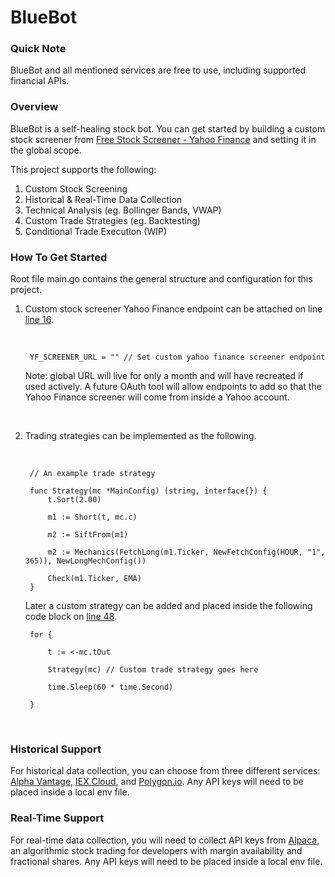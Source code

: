 # BlueBot

### Quick Note
BlueBot and all mentioned services are free to use, including supported financial APIs.

### Overview

BlueBot is a self-healing stock bot. You can get started by building a custom stock screener from [Free Stock Screener - Yahoo Finance](https://finance.yahoo.com/screener/new) and setting it in the global scope. 

This project supports the following:

1. Custom Stock Screening
2. Historical & Real-Time Data Collection
3. Technical Analysis (eg. Bollinger Bands, VWAP)
4. Custom Trade Strategies (eg. Backtesting) 
5. Conditional Trade Execution (WIP)

### How To Get Started
Root file main.go contains the general structure and configuration for this project. 

1. Custom stock screener Yahoo Finance endpoint can be attached on line [line 16](https://github.com/cobyeastwood/BlueBot/blob/master/main.go#L16).

	<br/>	

		YF_SCREENER_URL = "" // Set custom yahoo finance screener endpoint


	Note: global URL will live for only a month and will have recreated if used actively. A future OAuth tool will allow endpoints to add so that the Yahoo Finance screener will come from inside a Yahoo account.
	
	<br/>

2. Trading strategies can be implemented as the following.
	
	<br/>
	
		// An example trade strategy
		
		func Strategy(mc *MainConfig) (string, interface{}) {
			t.Sort(2.00)

			m1 := Short(t, mc.c)

			m2 := SiftFrom(m1)

			m2 := Mechanics(FetchLong(m1.Ticker, NewFetchConfig(HOUR, "1", 365)), NewLongMechConfig())

			Check(m1.Ticker, EMA)
		}
	
	Later a custom strategy can be added and placed inside the following code block on [line 48](https://github.com/cobyeastwood/BlueBot/blob/master/main.go#L48).
	<br/>
	
		for {

			t := <-mc.tOut

			Strategy(mc) // Custom trade strategy goes here

			time.Sleep(60 * time.Second)

		}

	<br/> 
	

### Historical Support

For historical data collection, you can choose from three different services: [Alpha Vantage](https://www.alphavantage.co/), [IEX Cloud](https://iexcloud.io/?gclid=CjwKCAjwuIWHBhBDEiwACXQYsRZK32T9FfG4LsdaTr8IvUFY9LnJG-KAQkrjIzkSzMQ1O3u90Z-QhRoCzQ0QAvD_BwE), and [Polygon.io](https://polygon.io/stocks?gclid=CjwKCAjwuIWHBhBDEiwACXQYsWGZBgzKC7eFBdpJUEYbqBgjqXkfoYtUUkwsIsBjF_n_hfQyGeJisRoCEZMQAvD_BwE). Any API keys will need to be placed inside a local env file.

### Real-Time Support

For real-time data collection, you will need to collect API keys from [Alpaca](https://alpaca.markets/docs/about-us/), an algorithmic stock trading for developers with margin availability and fractional shares. Any API keys will need to be placed inside a local env file.
